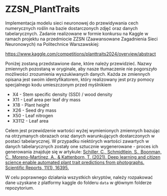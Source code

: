 # ZZSN_PlantTraits

Implementacja modelu sieci neuronowej do przewidywania cech numerycznych roślin na bazie dostarczonych zdjęć oraz danych tabelarycznych. Zadanie realizowane w formie konkursu na Kaggle w ramach projektu na przedmiocie ZZSN (Zaawansowane Zagadnienia Sieci Neuronowych) na Politechnice Warszawskiej: 
    

https://www.kaggle.com/competitions/planttraits2024/overview/abstract


Poniżej zostaną przedstawione dane, które należy przewidzieć. Nazwy zmiennych pozostaną w oryginale, aby nasze tłumaczenie nie pogorszyło możliwości zrozumienia wyszukiwanych danych. Każda ze zmiennych opisana jest swoim identyfikatorem, który realizowany jest przy pomocy specjalnego kodu umieszczonym przed myślnikiem


- X4 - Stem specific density (SSD) / wood density
- X11 - Leaf area per leaf dry mass
- X18 - Plant height
- X26 - Seed dry mass
- X50 - Leaf nitrogen
- X3112 - Leaf area


Celem jest przewidzenie wartości wyżej wymienionych zmiennych bazując na otrzymanych obrazach oraz danych warunkujących dostarczonych w postaci tabelarycznej.
W przypadku niektórych wartości zawartych w danych tabelarycznych zostały one sztucznie wygenerowane - proces ich generowania znajduje się w artykule: [Schiller, C., Schmidtlein, S., Boonman, C., Moreno-Martínez, A., \& Kattenborn, T. (2021). Deep learning and citizen science enable automated plant trait predictions from photographs. Scientific Reports, 11(1), 16395.](https://www.nature.com/articles/s41598-021-95616-0)

W celu poprawnego działania wszystkich skryptów, należy rozpakować dane uzyskane z platformy kaggle do folderu `data` w głównym folderze repozytorium.
